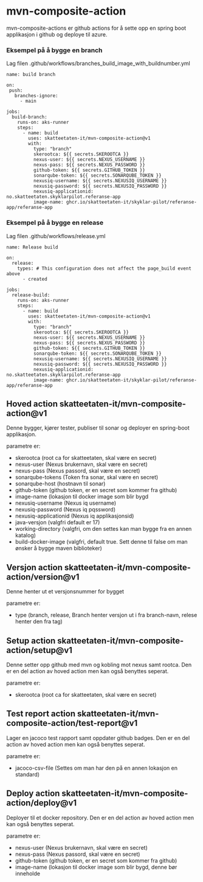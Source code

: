 # mvn-composite-action

mvn-composite-actions er github actions for å sette opp en spring boot applikasjon i github og deploye til azure.

### Eksempel på å bygge en branch

Lag filen .github/workflows/branches_build_image_with_buildnumber.yml

```
name: build branch

on:
 push:
   branches-ignore:
     - main

jobs:
  build-branch:
    runs-on: aks-runner
    steps:
      - name: build
        uses: skatteetaten-it/mvn-composite-action@v1
        with:
          type: "branch"
          skerootca: ${{ secrets.SKEROOTCA }}
          nexus-user: ${{ secrets.NEXUS_USERNAME }}
          nexus-pass: ${{ secrets.NEXUS_PASSWORD }}
          github-token: ${{ secrets.GITHUB_TOKEN }}
          sonarqube-token: ${{ secrets.SONARQUBE_TOKEN }}
          nexusiq-username: ${{ secrets.NEXUSIQ_USERNAME }}
          nexusiq-password: ${{ secrets.NEXUSIQ_PASSWORD }}
          nexusiq-applicationid: no.skatteetaten.skyklarpilot.referanse-app
          image-name: ghcr.io/skatteetaten-it/skyklar-pilot/referanse-app/referanse-app
```

### Eksempel på å bygge en release

Lag filen .github/workflows/release.yml

```
name: Release build

on:
  release:
    types: # This configuration does not affect the page_build event above
      - created

jobs:
  release-build:
    runs-on: aks-runner
    steps:
      - name: build
        uses: skatteetaten-it/mvn-composite-action@v1
        with:
          type: "branch"
          skerootca: ${{ secrets.SKEROOTCA }}
          nexus-user: ${{ secrets.NEXUS_USERNAME }}
          nexus-pass: ${{ secrets.NEXUS_PASSWORD }}
          github-token: ${{ secrets.GITHUB_TOKEN }}
          sonarqube-token: ${{ secrets.SONARQUBE_TOKEN }}
          nexusiq-username: ${{ secrets.NEXUSIQ_USERNAME }}
          nexusiq-password: ${{ secrets.NEXUSIQ_PASSWORD }}
          nexusiq-applicationid: no.skatteetaten.skyklarpilot.referanse-app
          image-name: ghcr.io/skatteetaten-it/skyklar-pilot/referanse-app/referanse-app
```

## Hoved action skatteetaten-it/mvn-composite-action@v1

Denne bygger, kjører tester, publiser til sonar og deployer en spring-boot applikasjon.

parametre er:

- skerootca (root ca for skatteetaten, skal være en secret)
- nexus-user (Nexus brukernavn, skal være en secret)
- nexus-pass (Nexus passord, skal være en secret)
- sonarqube-tokens (Token fra sonar, skal være en secret)
- sonarqube-host (hostnavn til sonar)
- github-token (github token, er en secret som kommer fra github)
- image-name (lokasjon til docker image som blir bygd
- nexusiq-username (Nexus iq username)
- nexusiq-password (Nexus iq pqssword)
- nexusiq-applicationid (Nexus iq applikasjonsid)
- java-versjon (valgfri default er 17)
- working-directory (valgfri, om den settes kan man bygge fra en annen katalog)
- build-docker-image (valgfri, default true. Sett denne til false om man ønsker å bygge maven biblioteker)

## Versjon action skatteetaten-it/mvn-composite-action/version@v1

Denne henter ut et versjonsnummer for bygget

parametre er:

- type (branch, release, Branch henter versjon ut i fra branch-navn, relese henter den fra tag)

## Setup action skatteetaten-it/mvn-composite-action/setup@v1

Denne setter opp github med mvn og kobling mot nexus samt rootca. Den er en del action av hoved action men kan også benyttes seperat.

parametre er:

- skerootca (root ca for skatteetaten, skal være en secret)

## Test report action skatteetaten-it/mvn-composite-action/test-report@v1

Lager en jacoco test rapport samt oppdater github badges. Den er en del action av hoved action men kan også benyttes seperat.

parametre er:

- jacoco-csv-file (Settes om man har den på en annen lokasjon en standard)

## Deploy action skatteetaten-it/mvn-composite-action/deploy@v1

Deployer til et docker repository. Den er en del action av hoved action men kan også benyttes seperat.

parametre er:

- nexus-user (Nexus brukernavn, skal være en secret)
- nexus-pass (Nexus passord, skal være en secret)
- github-token (github token, er en secret som kommer fra github)
- image-name (lokasjon til docker image som blir bygd, denne bør inneholde
